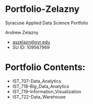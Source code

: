 # Portfolio-Zelazny
 Syracuse Applied Data Science Portfolio


Andrew Zelazny
- aszelazn@syr.edu
- SU ID: 109567969

# Portfolio Contents:
- IST_707-Data_Analytics
- IST_718-Big_Data_Analytics
- IST_719-Information_Visualization
- IST_722-Data_Warehouse
